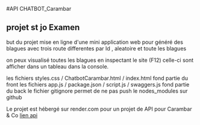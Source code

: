 #API CHATBOT_Carambar
## projet st jo Examen
 
but du projet mise en ligne d'une mini application web pour généré des blagues 
avec trois route differentes par Id , aleatoire et toute les blagues

on peux visualisé toutes les blagues en inspectant le site (F12) celle-ci sont afficher dans un tableau dans la console.

les fichiers  styles.css / ChatbotCarambar.html / index.html fond partie du front
les fichiers  app.js / package.json / script.js / swaggers.js fond partie du back
le fichier gitignore permet de ne pas push le nodes_modules sur github

Le projet est hébergé sur render.com pour un projet de API pour Carambar & Co
[lien api](https://chatbotcarambar.onrender.com)
